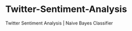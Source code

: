 Twitter-Sentiment-Analysis
==========================

Twitter Sentiment Analysis | Naive Bayes Classifier 
